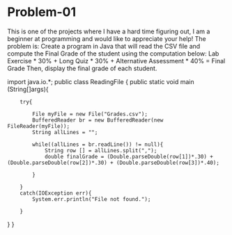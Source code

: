# Problem-01
This is one of the projects where I have a hard time figuring out, I am a beginner at programming and would like to appreciate your help!
The problem is: Create a program in Java that will read the CSV file and compute the Final Grade of the student using the computation below:
 Lab Exercise * 30% + Long Quiz * 30% + Alternative Assessment * 40% = Final Grade
Then, display the final grade of each student.

import java.io.*;
public class ReadingFile {
    public static void main (String[]args){

        try{

            File myFile = new File("Grades.csv");
            BufferedReader br = new BufferedReader(new FileReader(myFile));
            String allLines = "";

            while((allLines = br.readLine()) != null){
                String row [] = allLines.split(",");
                double finalGrade = (Double.parseDouble(row[1])*.30) + (Double.parseDouble(row[2])*.30) + (Double.parseDouble(row[3])*.40);

            }

        }
        catch(IOException err){
            System.err.println("File not found.");
            
        }
}
}
